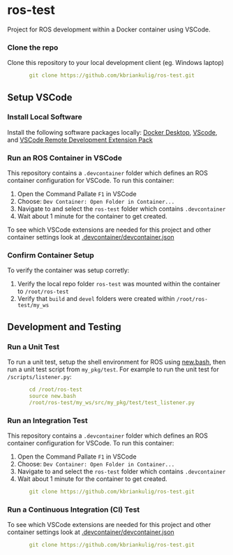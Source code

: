 # ros-test

Project for ROS development within a Docker container using VSCode.


### Clone the repo

Clone this repository to your local development client (eg. Windows laptop) 

```yaml
       git clone https://github.com/kbriankulig/ros-test.git
```


## Setup VSCode

### Install Local Software

Install the following software packages locally: [Docker Desktop](https://docs.docker.com/engine/install/), [VScode](https://code.visualstudio.com/), and [VSCode Remote Development Extension Pack](https://marketplace.visualstudio.com/items?itemName=ms-vscode-remote.vscode-remote-extensionpack)

### Run an ROS Container in VSCode

This repository contains a `.devcontainer` folder which defines an ROS container configuration for VSCode.  To run this container:

1. Open the Command Pallate `F1` in VSCode
2. Choose: `Dev Container: Open Folder in Container...`
3. Navigate to and select the `ros-test` folder which contains `.devcontainer`
4. Wait about 1 minute for the container to get created.

To see which VSCode extensions are needed for this project and other container settings look at [.devcontainer/devcontainer.json](https://github.com/kbriankulig/ros-test/blob/vscode/.devcontainer/devcontainer.json)


### Confirm Container Setup

To verify the container was setup corretly:

1. Verify the local repo folder `ros-test` was mounted within the container to `/root/ros-test`
2. Verify that `build` and `devel` folders were created within `/root/ros-test/my_ws`



## Development and Testing

### Run a Unit Test

To run a unit test, setup the shell environment for ROS using [new.bash](https://github.com/kbriankulig/ros-test/blob/vscode/new.bash), then run a unit test script from `my_pkg/test`.  For example to run the unit test for `/scripts/listener.py`:

```yaml
       cd /root/ros-test
       source new.bash
       /root/ros-test/my_ws/src/my_pkg/test/test_listener.py
```

### Run an Integration Test

This repository contains a `.devcontainer` folder which defines an ROS container configuration for VSCode.  To run this container:

1. Open the Command Pallate `F1` in VSCode
2. Choose: `Dev Container: Open Folder in Container...`
3. Navigate to and select the `ros-test` folder which contains `.devcontainer`
4. Wait about 1 minute for the container to get created.

```yaml
       git clone https://github.com/kbriankulig/ros-test.git
```


### Run a Continuous Integration (CI) Test

To see which VSCode extensions are needed for this project and other container settings look at [.devcontainer/devcontainer.json](https://github.com/kbriankulig/ros-test/blob/vscode/.devcontainer/devcontainer.json)

```yaml
       git clone https://github.com/kbriankulig/ros-test.git
```

